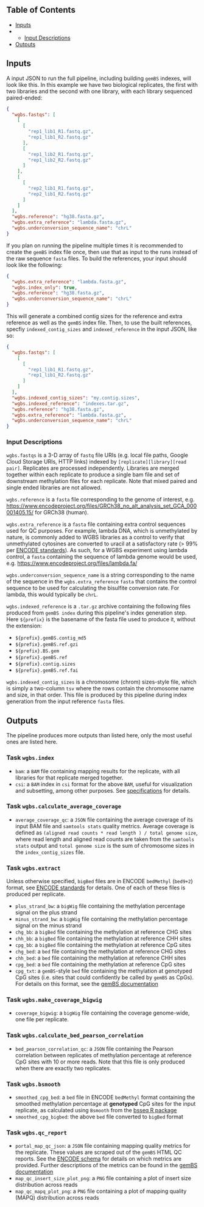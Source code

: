 ## Table of Contents

* [Inputs](reference.md#inputs)
* * [Input Descriptions](reference.md#input-descriptions)
* [Outputs](reference.md#outputs)

## Inputs

A input JSON to run the full pipeline, including building `gemBS` indexes, will look like this. In this example we have two biological replicates, the first with two libraries and the second with one library, with each library sequenced paired-ended:

```json
{
  "wgbs.fastqs": [
    [
      [
        "rep1_lib1_R1.fastq.gz",
        "rep1_lib1_R2.fastq.gz"
      ],
      [
        "rep1_lib2_R1.fastq.gz",
        "rep1_lib2_R2.fastq.gz"
      ]
    ],
    [
      [
        "rep2_lib1_R1.fastq.gz",
        "rep2_lib1_R2.fastq.gz"
      ]
    ]
  ],
  "wgbs.reference": "hg38.fasta.gz",
  "wgbs.extra_reference": "lambda.fasta.gz",
  "wgbs.underconversion_sequence_name": "chrL"
}
```

If you plan on running the pipeline multiple times it is recommended to create the `gemBS` index file once, then use that as input to the runs instead of the raw sequence `fasta` files. To build the references, your input should look like the following:

```json
{
  "wgbs.extra_reference": "lambda.fasta.gz",
  "wgbs.index_only": true,
  "wgbs.reference": "hg38.fasta.gz",
  "wgbs.underconversion_sequence_name": "chrL"
}
```

This will generate a combined contig sizes for the reference and extra reference as well as the `gemBS` index file. Then, to use the built references, specfiy `indexed_contig_sizes` and `indexed_reference` in the input JSON, like so:

```json
{
  "wgbs.fastqs": [
    [
      [
        "rep1_lib1_R1.fastq.gz",
        "rep1_lib1_R2.fastq.gz"
      ]
    ]
  ],
  "wgbs.indexed_contig_sizes": "my.contig.sizes",
  "wgbs.indexed_reference": "indexes.tar.gz",
  "wgbs.reference": "hg38.fasta.gz",
  "wgbs.extra_reference": "lambda.fasta.gz",
  "wgbs.underconversion_sequence_name": "chrL"
}
```

### Input Descriptions

`wgbs.fastqs` is a 3-D array of `fastq` file URIs (e.g. local file paths, Google Cloud Storage URIs, HTTP links) indexed by `[replicate][library][read pair]`. Replicates are processed independently. Libraries are merged together within each replicate to produce a single bam file and set of downstream methylation files for each replicate. Note that mixed paired and single ended libraries are not allowed.

`wgbs.reference` is a `fasta` file corresponding to the genome of interest, e.g. https://www.encodeproject.org/files/GRCh38_no_alt_analysis_set_GCA_000001405.15/ for GRCh38 (human).

`wgbs.extra_reference` is a `fasta` file containing extra control sequences used for QC purposes. For example, lambda DNA, which is unmethylated by nature, is commonly added to WGBS libraries as a control to verify that unmethylated cytosines are converted to uracil at a satisfactory rate (> 99% per [ENCODE standards](https://www.encodeproject.org/data-standards/wgbs/)). As such, for a WGBS experiment using lambda control, a `fasta` containing the sequence of lambda genome would be used, e.g. https://www.encodeproject.org/files/lambda.fa/

`wgbs.underconversion_sequence_name` is a string corresponding to the name of the sequence in the `wgbs.extra_reference` `fasta` that contains the control sequence to be used for calculating the bisulfite conversion rate. For lambda, this would typically be `chrL`.

`wgbs.indexed_reference` is a `.tar.gz` archive containing the following files produced from `gemBS index` during this pipeline's index generation step. Here `${prefix}` is the basename of the fasta file used to produce it, without the extension:
* `${prefix}.gemBS.contig_md5`
* `${prefix}.gemBS.ref.gzi`
* `${prefix}.BS.gem`
* `${prefix}.gemBS.ref`
* `${prefix}.contig.sizes`
* `${prefix}.gemBS.ref.fai`

`wgbs.indexed_contig_sizes` is a chromosome (chrom) sizes-style file, which is simply a two-column `tsv` where the rows contain the chromosome name and size, in that order. This file is produced by this pipeline during index generation from the input reference `fasta` files.

## Outputs

The pipeline produces more outputs than listed here, only the most useful ones are listed here.

### Task `wgbs.index`

* `bam`: a `BAM` file containing mapping results for the replicate, with all libraries for that replicate merged together.
* `csi`: a `BAM` index in `csi` format for the above `BAM`, useful for visualization and subsetting, among other purposes. See [specifications](http://samtools.github.io/hts-specs/CSIv1.pdf) for details.

### Task `wgbs.calculate_average_coverage`

* `average_coverage_qc`: a `JSON` file containing the average coverage of its input BAM file and `samtools stats` quality metrics. Average coverage is defined as `(aligned read counts * read length ) / total genome size`, where read length and aligned read counts are taken from the `samtools stats` output and `total genome size` is the sum of chromosome sizes in the `index_contig_sizes` file.

### Task `wgbs.extract`

Unless otherwise specified, `bigBed` files are in ENCODE `bedMethyl` (`bed9+2`) format, see [ENCODE standards](https://www.encodeproject.org/data-standards/wgbs/) for details. One of each of these files is produced per replicate.

* `plus_strand_bw`: a `bigWig` file containing the methylation percentage signal on the plus strand
* `minus_strand_bw`: a `bigWig` file containing the methylation percentage signal on the minus strand
* `chg_bb`: a `bigBed` file containing the methylation at reference CHG sites
* `chh_bb`: a `bigBed` file containing the methylation at reference CHH sites
* `cpg_bb`: a `bigBed` file containing the methylation at reference CpG sites
* `chg_bed`: a `bed` file containing the methylation at reference CHG sites
* `chh_bed`: a `bed` file containing the methylation at reference CHH sites
* `cpg_bed`: a `bed` file containing the methylation at reference CpG sites
* `cpg_txt`: a `gemBS`-style `bed` file containing the methylation at genotyped CpG sites (i.e. sites that could confidently be called by `gemBS` as CpGs). For details on this format, see the [gemBS documentation](http://statgen.cnag.cat/GEMBS/UserGuide/_build/html/pipelineExtract.html#gembs-style-output-files)

### Task `wgbs.make_coverage_bigwig`

* `coverage_bigwig`: a `bigWig` file containing the coverage genome-wide, one file per replicate.

### Task `wgbs.calculate_bed_pearson_correlation`

* `bed_pearson_correlation_qc`: a `JSON` file containing the Pearson correlation between replicates of methylation percentage at reference CpG sites with 10 or more reads. Note that this file is only produced when there are exactly two replicates.

### Task `wgbs.bsmooth`

* `smoothed_cpg_bed`: a `bed` file in ENCODE `bedMethyl` format containing the smoothed methylation percentage at **genotyped** CpG sites for the input replicate, as calculated using `Bsmooth` from the [bsseq R package](https://www.bioconductor.org/packages/release/bioc/html/bsseq.html)
* `smoothed_cpg_bigbed`: the above `bed` file converted to `bigBed` format

### Task `wgbs.qc_report`

* `portal_map_qc_json`: a `JSON` file containing mapping quality metrics for the replicate. These values are scraped out of the `gemBS` HTML QC reports. See the [ENCODE schema](https://www.encodeproject.org/profiles/gembs_alignment_quality_metric) for details on which metrics are provided. Further descriptions of the metrics can be found in the [gemBS documentation](http://statgen.cnag.cat/GEMBS/UserGuide/_build/html/qualityControl.html)
* `map_qc_insert_size_plot_png`: a `PNG` file containing a plot of insert size distribution across reads
* `map_qc_mapq_plot_png`: a `PNG` file containing a plot of mapping quality (MAPQ) distribution across reads
